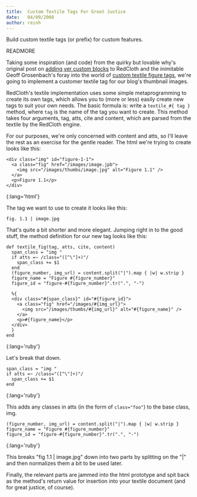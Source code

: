 ```yaml
---
title:  Custom Textile Tags For Great Justice
date:   04/09/2008
author: reinh
---
```


Build custom textile tags (or prefix) for custom features.


READMORE

Taking some inspiration (and code) from the quirky but lovable why's original
post on [adding yer custom
blocks](http://redhanded.hobix.com/inspect/usingRedcloth3.html) to RedCloth and
the inimitable Geoff Grosenbach's foray into the world of [custom textile
figure tags](http://nubyonrails.com/articles/about-this-blog-custom-textile),
we're going to implement a customer textile tag for our blog's thumbnail
images.

RedCloth's textile implementation uses some simple metaprogramming to create
its own tags, which allows you to (more or less) easily create new tags to suit
your own needs. The basic formula is: write a `textile_#{ tag }` method, where
`tag` is the name of the tag you want to create. This method takes four
arguments, tag, atts, cite and content, which are parsed from the textile by
the RedCloth engine.

For our purposes, we're only concerned with content and atts, so I'll leave the
rest as an exercise for the gentle reader. The html we're trying to create
looks like this:

    <div class="img" id="figure-1-1">
      <a class="fig" href="/images/image.jpb">
        <img src="/images/thumbs/image.jpg" alt="Figure 1.1" />
      </a>
      <p>Figure 1.1</p>
    </div>
{:lang='html'}

The tag we want to use to create it looks like this:

    fig. 1.1 | image.jpg

That's quite a bit shorter and more elegant. Jumping right in to the good
stuff, the method definition for our new tag looks like this:

    def textile_fig(tag, atts, cite, content)
      span_class = "img "
      if atts =~ /class="([^\"]+)"/
        span_class += $1
      end
      (figure_number, img_url) = content.split("|").map { |w| w.strip }
      figure_name = "Figure #{figure_number}"
      figure_id = "figure-#{figure_number}".tr(".", "-")

      %{
      <div class="#{span_class}" id="#{figure_id}">
        <a class="fig" href="/images/#{img_url}">
          <img src="/images/thumbs/#{img_url}" alt="#{figure_name}" />
        </a>
        <p>#{figure_name}</p>
      </div>
      }
    end
{:lang='ruby'}

Let's break that down.

    span_class = "img "
    if atts =~ /class="([^\"]+)"/
      span_class += $1
    end
{:lang='ruby'}

This adds any classes in atts (in the form of `class="foo"`) to the base class,
img.

    (figure_number, img_url) = content.split("|").map { |w| w.strip }
    figure_name = "Figure #{figure_number}"
    figure_id = "figure-#{figure_number}".tr(".", "-")
{:lang='ruby'}

This breaks "fig 1.1 | image.jpg" down into two parts by splitting on the "|"
and then normalizes them a bit to be used later.

Finally, the relevant parts are jammed into the html prototype and spit back as
the method's return value for insertion into your textile document (and for
great justice, of course).
